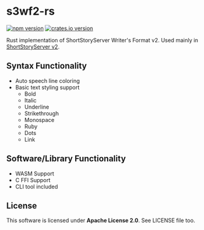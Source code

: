 # s3wf2-rs
[![npm version](https://img.shields.io/npm/v/s3wf2)](https://www.npmjs.com/package/s3wf2)
[![crates.io version](https://img.shields.io/crates/v/s3wf2)](https://crates.io/crates/s3wf2)

Rust implementation of ShortStoryServer Writer's Format v2.
Used mainly in [ShortStoryServer v2](https://github.com/kb10uy/shortstoryserver2).

## Syntax Functionality
* Auto speech line coloring
* Basic text styling support
    - Bold
    - Italic
    - Underline
    - Strikethrough
    - Monospace
    - Ruby
    - Dots
    - Link

## Software/Library Functionality
* WASM Support
* C FFI Support
* CLI tool included

## License
This software is licensed under **Apache License 2.0**.
See LICENSE file too.
